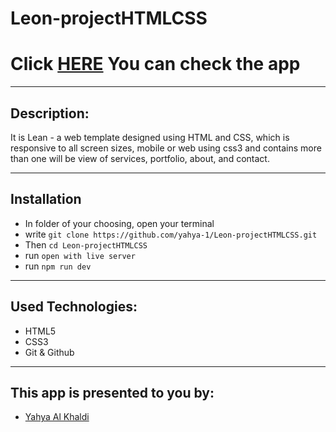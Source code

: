 # Leon-projectHTMLCSS

# Click [HERE](https://yahya-1.github.io/Leon-projectHTMLCSS/) You can check the app

---

## Description:

It is Lean - a web template designed using HTML and CSS, which is responsive to all screen sizes, mobile or web using css3 and contains more than one will be view of services, portfolio, about, and contact.

---

## Installation

- In folder of your choosing, open your terminal
- write `git clone https://github.com/yahya-1/Leon-projectHTMLCSS.git`
- Then `cd Leon-projectHTMLCSS`
- run `open with live server`
- run `npm run dev`

---

## Used Technologies:

- HTML5
- CSS3
- Git & Github

---

## This app is presented to you by:

- [Yahya Al Khaldi](https://github.com/yahya-1)

